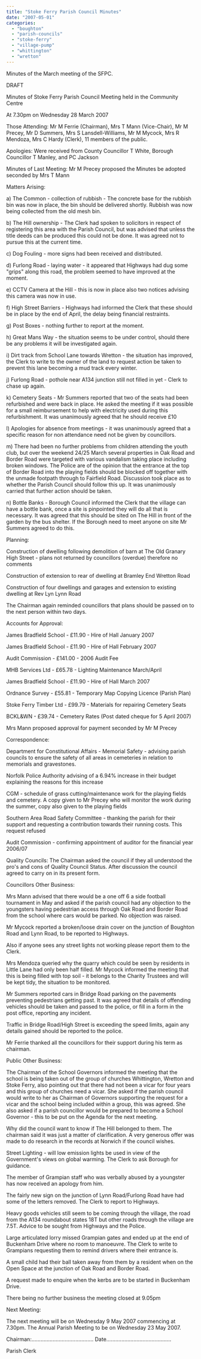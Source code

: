 ```yaml
---
title: "Stoke Ferry Parish Council Minutes"
date: "2007-05-01"
categories: 
  - "boughton"
  - "parish-councils"
  - "stoke-ferry"
  - "village-pump"
  - "whittington"
  - "wretton"
---
```


Minutes of the March meeting of the SFPC.

DRAFT

Minutes of Stoke Ferry Parish Council Meeting held in the Community Centre

At 7.30pm on Wednesday 28 March 2007

Those Attending: Mr M Ferrie (Chairman), Mrs T Mann (Vice-Chair), Mr M Precey, Mr D Summers, Mrs S Lansdell-Williams, Mr M Mycock, Mrs R Mendoza, Mrs C Hardy (Clerk), 11 members of the public.

Apologies: Were received from County Councillor T White, Borough Councillor T Manley, and PC Jackson

Minutes of Last Meeting: Mr M Precey proposed the Minutes be adopted seconded by Mrs T Mann

Matters Arising:

a) The Common - collection of rubbish - The concrete base for the rubbish bin was now in place, the bin should be delivered shortly. Rubbish was now being collected from the old mesh bin.

b) The Hill ownership - The Clerk had spoken to solicitors in respect of registering this area with the Parish Council, but was advised that unless the title deeds can be produced this could not be done. It was agreed not to pursue this at the current time.

c) Dog Fouling - more signs had been received and distributed.

d) Furlong Road - laying water - it appeared that Highways had dug some "grips" along this road, the problem seemed to have improved at the moment.

e) CCTV Camera at the Hill - this is now in place also two notices advising this camera was now in use.

f) High Street Barriers - Highways had informed the Clerk that these should be in place by the end of April, the delay being financial restraints.

g) Post Boxes - nothing further to report at the moment.

h) Great Mans Way - the situation seems to be under control, should there be any problems it will be investigated again.

i) Dirt track from School Lane towards Wretton - the situation has improved, the Clerk to write to the owner of the land to request action be taken to prevent this lane becoming a mud track every winter.

j) Furlong Road - pothole near A134 junction still not filled in yet - Clerk to chase up again.

k) Cemetery Seats - Mr Summers reported that two of the seats had been refurbished and were back in place. He asked the meeting if it was possible for a small reimbursement to help with electricity used during this refurbishment. It was unanimously agreed that he should receive £10

l) Apologies for absence from meetings - it was unanimously agreed that a specific reason for non attendance need not be given by councillors.

m) There had been no further problems from children attending the youth club, but over the weekend 24/25 March several properties in Oak Road and Border Road were targeted with various vandalism taking place including broken windows. The Police are of the opinion that the entrance at the top of Border Road into the playing fields should be blocked off together with the unmade footpath through to Fairfield Road. Discussion took place as to whether the Parish Council should follow this up. It was unanimously carried that further action should be taken.

n) Bottle Banks - Borough Council informed the Clerk that the village can have a bottle bank, once a site is pinpointed they will do all that is necessary. It was agreed that this should be sited on The Hill in front of the garden by the bus shelter. If the Borough need to meet anyone on site Mr Summers agreed to do this.

Planning:

Construction of dwelling following demolition of barn at The Old Granary High Street - plans not returned by councillors (overdue) therefore no comments

Construction of extension to rear of dwelling at Bramley End Wretton Road

Construction of four dwellings and garages and extension to existing dwelling at Rev Lyn Lynn Road

The Chairman again reminded councillors that plans should be passed on to the next person within two days.

Accounts for Approval:

James Bradfield School - £11.90 - Hire of Hall January 2007

James Bradfield School - £11.90 - Hire of Hall February 2007

Audit Commission - £141.00 - 2006 Audit Fee

MHB Services Ltd - £65.78 - Lighting Maintenance March/April

James Bradfield School - £11.90 - Hire of Hall March 2007

Ordnance Survey - £55.81 - Temporary Map Copying Licence (Parish Plan)

Stoke Ferry Timber Ltd - £99.79 - Materials for repairing Cemetery Seats

BCKL&WN - £39.74 - Cemetery Rates (Post dated cheque for 5 April 2007)

Mrs Mann proposed approval for payment seconded by Mr M Precey

Correspondence:

Department for Constitutional Affairs - Memorial Safety - advising parish councils to ensure the safety of all areas in cemeteries in relation to memorials and gravestones.

Norfolk Police Authority advising of a 6.94% increase in their budget explaining the reasons for this increase

CGM - schedule of grass cutting/maintenance work for the playing fields and cemetery. A copy given to Mr Precey who will monitor the work during the summer, copy also given to the playing fields

Southern Area Road Safety Committee - thanking the parish for their support and requesting a contribution towards their running costs. This request refused

Audit Commission - confirming appointment of auditor for the financial year 2006/07

Quality Councils: The Chairman asked the council if they all understood the pro's and cons of Quality Council Status. After discussion the council agreed to carry on in its present form.

Councillors Other Business:

Mrs Mann advised that there would be a one off 6 a side football tournament in May and asked if the parish council had any objection to the youngsters having pedestrian access through Oak Road and Border Road from the school where cars would be parked. No objection was raised.

Mr Mycock reported a broken/loose drain cover on the junction of Boughton Road and Lynn Road, to be reported to Highways.

Also if anyone sees any street lights not working please report them to the Clerk.

Mrs Mendoza queried why the quarry which could be seen by residents in Little Lane had only been half filled. Mr Mycock informed the meeting that this is being filled with top soil - it belongs to the Charity Trustees and will be kept tidy, the situation to be monitored.

Mr Summers reported cars in Bridge Road parking on the pavements preventing pedestrians getting past. It was agreed that details of offending vehicles should be taken and passed to the police, or fill in a form in the post office, reporting any incident.

Traffic in Bridge Road/High Street is exceeding the speed limits, again any details gained should be reported to the police.

Mr Ferrie thanked all the councillors for their support during his term as chairman.

Public Other Business:

The Chairman of the School Governors informed the meeting that the school is being taken out of the group of churches Whittington, Wretton and Stoke Ferry, also pointing out that there had not been a vicar for four years and this group of churches need a vicar. She asked if the parish council would write to her as Chairman of Governors supporting the request for a vicar and the school being included within a group, this was agreed. She also asked if a parish councillor would be prepared to become a School Governor - this to be put on the Agenda for the next meeting.

Why did the council want to know if The Hill belonged to them. The chairman said it was just a matter of clarification. A very generous offer was made to do research in the records at Norwich if the council wishes.

Street Lighting - will low emission lights be used in view of the Government's views on global warming. The Clerk to ask Borough for guidance.

The member of Grampian staff who was verbally abused by a youngster has now received an apology from him.

The fairly new sign on the junction of Lynn Road/Furlong Road have had some of the letters removed. The Clerk to report to Highways.

Heavy goods vehicles still seem to be coming through the village, the road from the A134 roundabout states 18T but other roads through the village are 7.5T. Advice to be sought from Highways and the Police.

Large articulated lorry missed Grampian gates and ended up at the end of Buckenham Drive where no room to manoeuvre. The Clerk to write to Grampians requesting them to remind drivers where their entrance is.

A small child had their ball taken away from them by a resident when on the Open Space at the junction of Oak Road and Border Road.

A request made to enquire when the kerbs are to be started in Buckenham Drive.

There being no further business the meeting closed at 9.05pm

Next Meeting:

The next meeting will be on Wednesday 9 May 2007 commencing at 7.30pm. The Annual Parish Meeting to be on Wednesday 23 May 2007.

Chairman:......................................... Date...........................................

Parish Clerk

